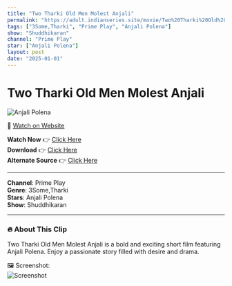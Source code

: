 ```yaml
---
title: "Two Tharki Old Men Molest Anjali"
permalink: "https://adult.indianseries.site/movie/Two%20Tharki%20Old%20Men%20Molest%20Anjali"
tags: ["3Some,Tharki", "Prime Play", "Anjali Polena"]
show: "Shuddhikaran"
channel: "Prime Play"
star: ["Anjali Polena"]
layout: post
date: "2025-01-01"
---
```


# Two Tharki Old Men Molest Anjali

![Anjali Polena](https://shorts.desisins.com/wp-content/uploads/2024/06/Suddhikaran-PrimePlay-Anjali-DesiSins.com_.jpg)

🔗 [Watch on Website](https://adult.indianseries.site/movie/Two%20Tharki%20Old%20Men%20Molest%20Anjali)

**Watch Now** 👉 [Click Here](https://adult.indianseries.site/movie/Two%20Tharki%20Old%20Men%20Molest%20Anjali)  
**Download** 👉 [Click Here](https://adult.indianseries.site/movie/Two%20Tharki%20Old%20Men%20Molest%20Anjali)  
**Alternate Source** 👉 [Click Here](https://adult.indianseries.site/movie/Two%20Tharki%20Old%20Men%20Molest%20Anjali)

---

**Channel**: Prime Play  
**Genre**: 3Some,Tharki  
**Stars**: Anjali Polena  
**Show**: Shuddhikaran

---

### 🔥 About This Clip

Two Tharki Old Men Molest Anjali is a bold and exciting short film featuring Anjali Polena. Enjoy a passionate story filled with desire and drama.
 
🖼️ Screenshot:  
![Screenshot](https://shorts.desisins.com/wp-content/uploads/2024/06/Suddhikaran-PrimePlay-Anjali-DesiSins.com_.jpg)
